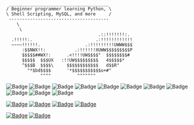 ```
 ______________________________________
/ Beginner programmer learning Python, \
\ Shell Scripting, MySQL, and more     /
 --------------------------------------
    \
     \
                                   .::!!!!!!!:.
  .!!!!!:.                        .:!!!!!!!!!!!!
  ~~~~!!!!!!.                 .:!!!!!!!!!UWWW$$$ 
      :$$NWX!!:           .:!!!!!!XUWW$$$$$$$$$P 
      $$$$$##WX!:      .<!!!!UW$$$$"  $$$$$$$$# 
      $$$$$  $$$UX   :!!UW$$$$$$$$$   4$$$$$* 
      ^$$$B  $$$$\     $$$$$$$$$$$$   d$$R" 
        "*$bd$$$$      '*$$$$$$$$$$$o+#" 
             """"          """"""" 
```

<img src="https://img.shields.io/badge/Python-323232?style=flat-square" alt="Badge"> <img src="https://img.shields.io/badge/Shell%20Scripting-323232?style=flat-square" alt="Badge"> <img src="https://img.shields.io/badge/MySQL-323232?style=flat-square" alt="Badge"> <img src="https://img.shields.io/badge/HTML-323232?style=flat-square" alt="Badge"> <img src="https://img.shields.io/badge/CSS-323232?style=flat-square" alt="Badge"> <img src="https://img.shields.io/badge/JavaScript-323232?style=flat-square" alt="Badge"> <img src="https://img.shields.io/badge/LaTeX-323232?style=flat-square" alt="Badge"> <img src="https://img.shields.io/badge/Networking-lightgrey?style=flat-square" alt="Badge"> <img src="https://img.shields.io/badge/TCP%2FIP-lightgrey?style=flat-square" alt="Badge"> <img src="https://img.shields.io/badge/Linux-ebebeb?style=flat-square" alt="Badge"> <img src="https://img.shields.io/badge/Windows-ebebeb?style=flat-square" alt="Badge">

<a href="https://x.com/january1073"><img src="https://img.shields.io/badge/X.com-magenta?style=flat-square" alt="Badge"></a> <a href="https://infosec.exchange/@january1073" target="_blank"><img src="https://img.shields.io/badge/Mastodon-magenta?style=flat-square" alt="Badge"></a> <a href="https://www.linkedin.com/in/fongern" target="_blank"><img src="https://img.shields.io/badge/LinkedIn-magenta?style=flat-square" alt="Badge"></a> <a href="https://tryhackme.com/p/january1073"><img src="https://img.shields.io/badge/TryHackMe-magenta?style=flat-square" alt="Badge"></a>

<a href="mailto:january1073@yahoo.com" target="_blank"><img src="https://img.shields.io/badge/Email-white?style=flat-square" alt="Badge"></a> <a href="https://keys.openpgp.org/vks/v1/by-fingerprint/12E72BB71FE10C5C0BC5687B70493AE9DCEF9877" target="_blank"><img src="https://img.shields.io/badge/PGP%20key-white?style=flat-square&logo=gnuprivacyguard" alt="Badge"></a>
